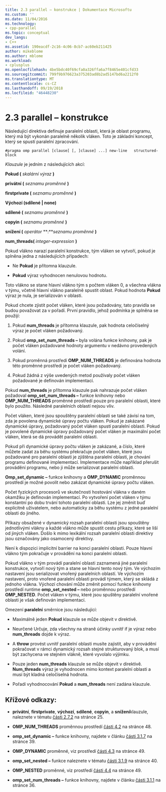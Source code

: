 ```yaml
---
title: 2.3 parallel – konstrukce | Dokumentace Microsoftu
ms.custom: ''
ms.date: 11/04/2016
ms.technology:
- cpp-parallel
ms.topic: conceptual
dev_langs:
- C++
ms.assetid: 190eacdf-2c16-4c06-8cb7-ac60eb211425
author: mikeblome
ms.author: mblome
ms.workload:
- cplusplus
ms.openlocfilehash: 4be5bdc40f69cfa0a326ffa6a7f8465e401cfd33
ms.sourcegitcommit: 799f9b976623a375203ad8b2ad5147bd6a2212f0
ms.translationtype: MT
ms.contentlocale: cs-CZ
ms.lasthandoff: 09/19/2018
ms.locfileid: "46448230"
---
```

# <a name="23-parallel-construct"></a>2.3 parallel – konstrukce

Následující direktiva definuje paralelní oblasti, která je oblast programu, který má být vykonán paralelně několik vláken. Toto je základní koncept, který se spustí paralelní zpracování.

```
#pragma omp parallel [clause[ [, ]clause] ...] new-line   structured-block
```

*Klauzule* je jedním z následujících akcí:

**Pokud (** *skalární výraz* **)**

**privátní (** *seznamu proměnné* **)**

**firstprivate (** *seznamu proměnné* **)**

**Výchozí (sdílené &#124; none)**

**sdílené (** *seznamu proměnné* **)**

**copyin (** *seznamu proměnné* **)**

**snížení (** *operátor* **:***seznamu proměnné* **)** 

**num_threads(** *integer-expression* **)**

Pokud vlákno narazí paralelní konstrukce, tým vláken se vytvoří, pokud je splněna jedna z následujících případech:

- Ne **Pokud** je přítomna klauzule.

- **Pokud** výraz vyhodnocen nenulovou hodnotu.

Toto vlákno se stane hlavní vlákno tým s počtem vláken 0, a všechna vlákna v týmu, včetně hlavní vlákno paralelně spustit oblast. Pokud hodnota **Pokud** výraz je nula, je serializován v oblasti.

Pokud chcete zjistit počet vláken, které jsou požadovány, tato pravidla se budou považovat za v pořadí. První pravidlo, jehož podmínka je splněna se použijí:

1. Pokud **num_threads** je přítomna klauzule, pak hodnota celočíselný výraz je počet vláken požadovaný.

1. Pokud **omp_set_num_threads –** byla volána funkce knihovny, pak je počet vláken požadované hodnoty argumentu v nedávno provedených volání.

1. Pokud proměnná prostředí **OMP_NUM_THREADS** je definována hodnota této proměnné prostředí je počet vláken požadovaný.

1. Pokud žádná z výše uvedených metod používaly počet vláken požadované je definován implementací.

Pokud **num_threads** je přítomna klauzule pak nahrazuje počet vláken požadoval **omp_set_num_threads –** funkce knihovny nebo **OMP_NUM_THREADS** proměnné prostředí pouze pro paralelní oblasti, které bylo použito. Následné paralelních oblastí nejsou vliv.

Počet vláken, které jsou spouštěny paralelní oblasti se také závisí na tom, zda je povolena dynamické úpravy počtu vláken. Pokud je zakázané dynamické úpravy, požadovaný počet vláken spustí paralelní oblasti. Pokud je povolené dynamické úpravy požadovaný počet vláken je maximální počet vláken, která se dá provádět paralelní oblasti.

Pokud při dynamické úpravy počtu vláken je zakázané, a číslo, které můžete zadat za běhu systému překračuje počet vláken, které jsou požadované pro paralelní oblasti je zjištěna paralelní oblasti, je chování programu definované implementací. Implementace může například přerušit provádění programu, nebo ji může serializovat paralelní oblasti.

**Omp_set_dynamic –** funkce knihovny a **OMP_DYNAMIC** proměnnou prostředí je možné povolit nebo zakázat dynamické úpravy počtu vláken.

Počet fyzických procesorů ve skutečnosti hostování vlákna v daném okamžiku je definován implementací. Po vytvoření počet vláken v týmu konstantní po dobu trvání tohoto paralelní oblasti. Lze jej změnit buď explicitně uživatelem, nebo automaticky za běhu systému z jedné paralelní oblasti do jiného.

Příkazy obsažené v dynamický rozsah paralelní oblasti jsou spouštěny jednotlivými vlákny a každé vlákno může spustit cestu příkazy, které se liší od jiných vláken. Došlo k mimo lexikální rozsah paralelní oblasti direktivy jsou označovány jako osamocený direktivy.

Není k dispozici implicitní barrier na konci paralelní oblasti. Pouze hlavní vlákno tým pokračuje v provádění na konci paralelní oblasti.

Pokud vlákno v tým provádí paralelní oblasti zaznamená jiné paralelní konstrukce, vytvoří nový tým a stane se hlavní tento nový tým. Ve výchozím nastavení jsou serializovat vnořený paralelních oblastí. Ve výchozím nastavení, proto vnořené paralelní oblasti provádí týmem, který se skládá z jednoho vlákna. Výchozí chování může změnit pomocí funkce knihovny prostředí runtime **omp_set_nested –** nebo proměnnou prostředí **OMP_NESTED**. Počet vláken v týmu, které jsou spuštěny paralelní vnořené oblasti je však definován implementací.

Omezení **paralelní** směrnice jsou následující:

- Maximálně jeden **Pokud** klauzule se může objevit v direktivě.

- Neurčené Určuje, zda všechny na straně účinky uvnitř if je výraz nebo **num_threads** dojde k výraz.

- A **throw** provést uvnitř paralelní oblasti musíte zajistit, aby v provádění pokračovat v rámci dynamický rozsah stejné strukturovaný blok, a musí být zachycena ve stejném vlákně, které vyvolalo výjimku.

- Pouze jeden **num_threads** klauzule se může objevit v direktivě. **Num_threads** výraz je vyhodnocen mimo kontext paralelní oblasti a musí být kladná celočíselná hodnota.

- Pořadí vyhodnocování **Pokud** a **num_threads** není zadána klauzule.

## <a name="cross-references"></a>Křížové odkazy:

- **privátní**, **firstprivate**, **výchozí**, **sdílené**, **copyin**, a **snížení**klauzule, naleznete v tématu [části 2.7.2](../../parallel/openmp/2-7-2-data-sharing-attribute-clauses.md) na stránce 25.

- **OMP_NUM_THREADS** proměnnou prostředí [části 4.2](../../parallel/openmp/4-2-omp-num-threads.md) na stránce 48.

- **omp_set_dynamic –** funkce knihovny, najdete v článku [části 3.1.7](../../parallel/openmp/3-1-7-omp-set-dynamic-function.md) na stránce 39.

- **OMP_DYNAMIC** proměnné, viz prostředí [části 4.3](../../parallel/openmp/4-3-omp-dynamic.md) na stránce 49.

- **omp_set_nested –** funkce naleznete v tématu [části 3.1.9](../../parallel/openmp/3-1-9-omp-set-nested-function.md) na stránce 40.

- **OMP_NESTED** proměnné, viz prostředí [části 4.4](../../parallel/openmp/4-4-omp-nested.md) na stránce 49.

- **omp_set_num_threads –** funkce knihovny, najdete v článku [části 3.1.1](../../parallel/openmp/3-1-1-omp-set-num-threads-function.md) na stránce 36.